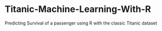 # Titanic-Machine-Learning-With-R
Predicting Survival of a passenger using R with the classic Titanic dataset
